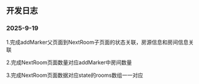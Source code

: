 ## 开发日志

### 2025-9-19

1.完成addMarker父页面到NextRoom子页面的状态关联，房源信息和房间信息关联

2.完成NextRoom页面数量对应addMarker中房间数量

3.完成NextRoom页面数据对应state的rooms数组一一对应

